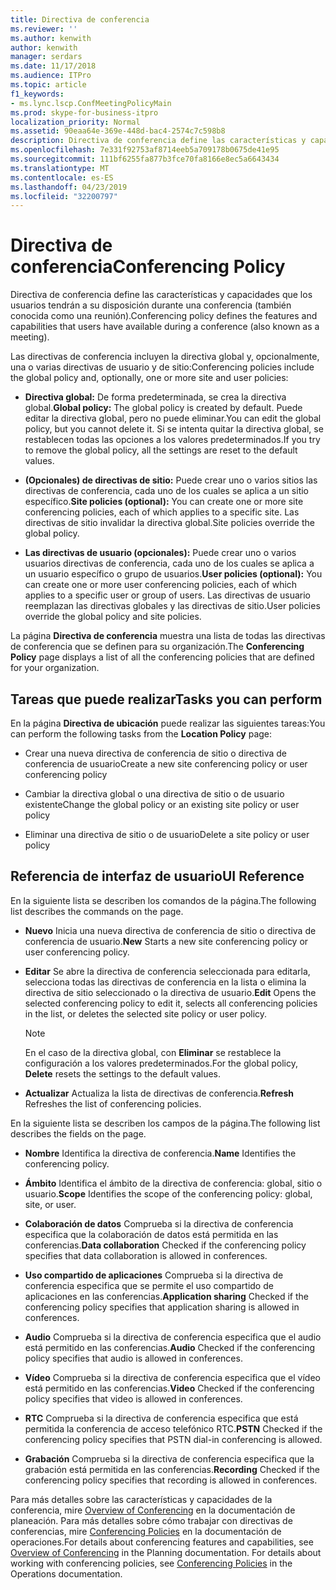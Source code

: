 ```yaml
---
title: Directiva de conferencia
ms.reviewer: ''
ms.author: kenwith
author: kenwith
manager: serdars
ms.date: 11/17/2018
ms.audience: ITPro
ms.topic: article
f1_keywords:
- ms.lync.lscp.ConfMeetingPolicyMain
ms.prod: skype-for-business-itpro
localization_priority: Normal
ms.assetid: 90eaa64e-369e-448d-bac4-2574c7c598b8
description: Directiva de conferencia define las características y capacidades que los usuarios tendrán a su disposición durante una conferencia (también conocida como una reunión).
ms.openlocfilehash: 7e331f92753af8714eeb5a709178b0675de41e95
ms.sourcegitcommit: 111bf6255fa877b3fce70fa8166e8ec5a6643434
ms.translationtype: MT
ms.contentlocale: es-ES
ms.lasthandoff: 04/23/2019
ms.locfileid: "32200797"
---
```

# <a name="conferencing-policy"></a><span data-ttu-id="00e58-103">Directiva de conferencia</span><span class="sxs-lookup"><span data-stu-id="00e58-103">Conferencing Policy</span></span>

<span data-ttu-id="00e58-104">Directiva de conferencia define las características y capacidades que los usuarios tendrán a su disposición durante una conferencia (también conocida como una reunión).</span><span class="sxs-lookup"><span data-stu-id="00e58-104">Conferencing policy defines the features and capabilities that users have available during a conference (also known as a meeting).</span></span>

<span data-ttu-id="00e58-105">Las directivas de conferencia incluyen la directiva global y, opcionalmente, una o varias directivas de usuario y de sitio:</span><span class="sxs-lookup"><span data-stu-id="00e58-105">Conferencing policies include the global policy and, optionally, one or more site and user policies:</span></span>

- <span data-ttu-id="00e58-106">**Directiva global:** De forma predeterminada, se crea la directiva global.</span><span class="sxs-lookup"><span data-stu-id="00e58-106">**Global policy:** The global policy is created by default.</span></span> <span data-ttu-id="00e58-107">Puede editar la directiva global, pero no puede eliminar.</span><span class="sxs-lookup"><span data-stu-id="00e58-107">You can edit the global policy, but you cannot delete it.</span></span> <span data-ttu-id="00e58-108">Si se intenta quitar la directiva global, se restablecen todas las opciones a los valores predeterminados.</span><span class="sxs-lookup"><span data-stu-id="00e58-108">If you try to remove the global policy, all the settings are reset to the default values.</span></span>

- <span data-ttu-id="00e58-109">**(Opcionales) de directivas de sitio:** Puede crear uno o varios sitios las directivas de conferencia, cada uno de los cuales se aplica a un sitio específico.</span><span class="sxs-lookup"><span data-stu-id="00e58-109">**Site policies (optional):** You can create one or more site conferencing policies, each of which applies to a specific site.</span></span> <span data-ttu-id="00e58-110">Las directivas de sitio invalidar la directiva global.</span><span class="sxs-lookup"><span data-stu-id="00e58-110">Site policies override the global policy.</span></span>

- <span data-ttu-id="00e58-111">**Las directivas de usuario (opcionales):** Puede crear uno o varios usuarios directivas de conferencia, cada uno de los cuales se aplica a un usuario específico o grupo de usuarios.</span><span class="sxs-lookup"><span data-stu-id="00e58-111">**User policies (optional):** You can create one or more user conferencing policies, each of which applies to a specific user or group of users.</span></span> <span data-ttu-id="00e58-112">Las directivas de usuario reemplazan las directivas globales y las directivas de sitio.</span><span class="sxs-lookup"><span data-stu-id="00e58-112">User policies override the global policy and site policies.</span></span>

<span data-ttu-id="00e58-113">La página **Directiva de conferencia** muestra una lista de todas las directivas de conferencia que se definen para su organización.</span><span class="sxs-lookup"><span data-stu-id="00e58-113">The **Conferencing Policy** page displays a list of all the conferencing policies that are defined for your organization.</span></span>

## <a name="tasks-you-can-perform"></a><span data-ttu-id="00e58-114">Tareas que puede realizar</span><span class="sxs-lookup"><span data-stu-id="00e58-114">Tasks you can perform</span></span>

<span data-ttu-id="00e58-115">En la página **Directiva de ubicación** puede realizar las siguientes tareas:</span><span class="sxs-lookup"><span data-stu-id="00e58-115">You can perform the following tasks from the **Location Policy** page:</span></span>

- <span data-ttu-id="00e58-116">Crear una nueva directiva de conferencia de sitio o directiva de conferencia de usuario</span><span class="sxs-lookup"><span data-stu-id="00e58-116">Create a new site conferencing policy or user conferencing policy</span></span>

- <span data-ttu-id="00e58-117">Cambiar la directiva global o una directiva de sitio o de usuario existente</span><span class="sxs-lookup"><span data-stu-id="00e58-117">Change the global policy or an existing site policy or user policy</span></span>

- <span data-ttu-id="00e58-118">Eliminar una directiva de sitio o de usuario</span><span class="sxs-lookup"><span data-stu-id="00e58-118">Delete a site policy or user policy</span></span>

## <a name="ui-reference"></a><span data-ttu-id="00e58-119">Referencia de interfaz de usuario</span><span class="sxs-lookup"><span data-stu-id="00e58-119">UI Reference</span></span>

<span data-ttu-id="00e58-120">En la siguiente lista se describen los comandos de la página.</span><span class="sxs-lookup"><span data-stu-id="00e58-120">The following list describes the commands on the page.</span></span>

- <span data-ttu-id="00e58-121">**Nuevo** Inicia una nueva directiva de conferencia de sitio o directiva de conferencia de usuario.</span><span class="sxs-lookup"><span data-stu-id="00e58-121">**New** Starts a new site conferencing policy or user conferencing policy.</span></span>

- <span data-ttu-id="00e58-122">**Editar** Se abre la directiva de conferencia seleccionada para editarla, selecciona todas las directivas de conferencia en la lista o elimina la directiva de sitio seleccionado o la directiva de usuario.</span><span class="sxs-lookup"><span data-stu-id="00e58-122">**Edit** Opens the selected conferencing policy to edit it, selects all conferencing policies in the list, or deletes the selected site policy or user policy.</span></span>

    > [!NOTE]
    > <span data-ttu-id="00e58-123">En el caso de la directiva global, con **Eliminar** se restablece la configuración a los valores predeterminados.</span><span class="sxs-lookup"><span data-stu-id="00e58-123">For the global policy, **Delete** resets the settings to the default values.</span></span>

- <span data-ttu-id="00e58-124">**Actualizar** Actualiza la lista de directivas de conferencia.</span><span class="sxs-lookup"><span data-stu-id="00e58-124">**Refresh** Refreshes the list of conferencing policies.</span></span>

<span data-ttu-id="00e58-125">En la siguiente lista se describen los campos de la página.</span><span class="sxs-lookup"><span data-stu-id="00e58-125">The following list describes the fields on the page.</span></span>

- <span data-ttu-id="00e58-126">**Nombre** Identifica la directiva de conferencia.</span><span class="sxs-lookup"><span data-stu-id="00e58-126">**Name** Identifies the conferencing policy.</span></span>

- <span data-ttu-id="00e58-127">**Ámbito** Identifica el ámbito de la directiva de conferencia: global, sitio o usuario.</span><span class="sxs-lookup"><span data-stu-id="00e58-127">**Scope** Identifies the scope of the conferencing policy: global, site, or user.</span></span>

- <span data-ttu-id="00e58-128">**Colaboración de datos** Comprueba si la directiva de conferencia especifica que la colaboración de datos está permitida en las conferencias.</span><span class="sxs-lookup"><span data-stu-id="00e58-128">**Data collaboration** Checked if the conferencing policy specifies that data collaboration is allowed in conferences.</span></span>

- <span data-ttu-id="00e58-129">**Uso compartido de aplicaciones** Comprueba si la directiva de conferencia especifica que se permite el uso compartido de aplicaciones en las conferencias.</span><span class="sxs-lookup"><span data-stu-id="00e58-129">**Application sharing** Checked if the conferencing policy specifies that application sharing is allowed in conferences.</span></span>

- <span data-ttu-id="00e58-130">**Audio** Comprueba si la directiva de conferencia especifica que el audio está permitido en las conferencias.</span><span class="sxs-lookup"><span data-stu-id="00e58-130">**Audio** Checked if the conferencing policy specifies that audio is allowed in conferences.</span></span>

- <span data-ttu-id="00e58-131">**Vídeo** Comprueba si la directiva de conferencia especifica que el vídeo está permitido en las conferencias.</span><span class="sxs-lookup"><span data-stu-id="00e58-131">**Video** Checked if the conferencing policy specifies that video is allowed in conferences.</span></span>

- <span data-ttu-id="00e58-132">**RTC** Comprueba si la directiva de conferencia especifica que está permitida la conferencia de acceso telefónico RTC.</span><span class="sxs-lookup"><span data-stu-id="00e58-132">**PSTN** Checked if the conferencing policy specifies that PSTN dial-in conferencing is allowed.</span></span>

- <span data-ttu-id="00e58-133">**Grabación** Comprueba si la directiva de conferencia especifica que la grabación está permitida en las conferencias.</span><span class="sxs-lookup"><span data-stu-id="00e58-133">**Recording** Checked if the conferencing policy specifies that recording is allowed in conferences.</span></span>

<span data-ttu-id="00e58-p104">Para más detalles sobre las características y capacidades de la conferencia, mire [Overview of Conferencing](https://technet.microsoft.com/library/5bb90e69-3d4f-4d59-a1ee-2550de84439f.aspx) en la documentación de planeación. Para más detalles sobre cómo trabajar con directivas de conferencias, mire [Conferencing Policies](https://technet.microsoft.com/library/8f92eb7c-ee66-4df6-a726-4bff93b122cb.aspx) en la documentación de operaciones.</span><span class="sxs-lookup"><span data-stu-id="00e58-p104">For details about conferencing features and capabilities, see [Overview of Conferencing](https://technet.microsoft.com/library/5bb90e69-3d4f-4d59-a1ee-2550de84439f.aspx) in the Planning documentation. For details about working with conferencing policies, see [Conferencing Policies](https://technet.microsoft.com/library/8f92eb7c-ee66-4df6-a726-4bff93b122cb.aspx) in the Operations documentation.</span></span>


